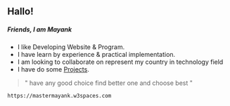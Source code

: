 ## Hallo! 

##### Friends, I am _Mayank_

- I like Developing Website & Program.
- I have learn by experience & practical implementation.
- I am looking to collaborate on represent my country in technology field
- I have do some [Projects]( https://mastermayank.w3spaces.com ).

> " have any good choice find better one and choose best "

```
https://mastermayank.w3spaces.com
```
